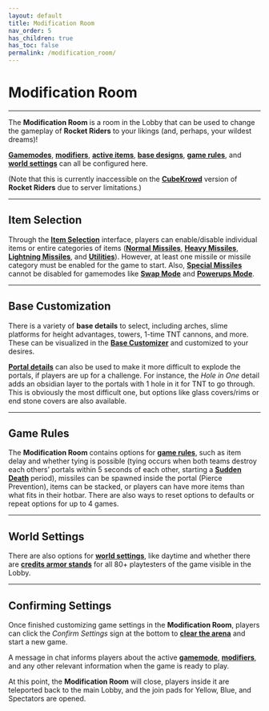 ```yaml
---
layout: default
title: Modification Room
nav_order: 5
has_children: true
has_toc: false
permalink: /modification_room/
---
```

# **Modification Room**
--- 

The **Modification Room** is a room in the Lobby that can be used to change the gameplay of **Rocket Riders** to your likings (and, perhaps, your wildest dreams)!

**[Gamemodes](https://zeroniaserver.github.io/RocketRidersWiki/gamemodes)**, **[modifiers](https://zeroniaserver.github.io/RocketRidersWiki/modification_room/modifiers)**, **[active items](https://zeroniaserver.github.io/RocketRidersWiki/modification_room/item_selection)**, **[base designs](https://zeroniaserver.github.io/RocketRidersWiki/modification_room/base_customizer)**, **[game rules](https://zeroniaserver.github.io/RocketRidersWiki/modification_room/game_rules)**, and **[world settings](https://zeroniaserver.github.io/RocketRidersWiki/modification_room/world_settings)** can all be configured here.

(Note that this is currently inaccessible on the **[CubeKrowd](https://cubekrowd.net/)** version of **Rocket Riders** due to server limitations.)

---
## Item Selection
Through the **[Item Selection](https://zeroniaserver.github.io/RocketRidersWiki/modification_room/item_selection)** interface, players can enable/disable individual items or entire categories of items (**[Normal Missiles](https://zeroniaserver.github.io/RocketRidersWiki/missiles/normal_missiles)**, **[Heavy Missiles](https://zeroniaserver.github.io/RocketRidersWiki/missiles/heavy_missiles)**, **[Lightning Missiles](https://zeroniaserver.github.io/RocketRidersWiki/missiles/lightning_missiles)**, and **[Utilities](https://zeroniaserver.github.io/RocketRidersWiki/utilites)**). However, at least one missile or missile category must be enabled for the game to start. Also, **[Special Missiles](https://zeroniaserver.github.io/RocketRidersWiki/missiles/special_missiles)** cannot be disabled for gamemodes like **[Swap Mode](https://zeroniaserver.github.io/RocketRidersWiki/gamemodes/swap)** and **[Powerups Mode](https://zeroniaserver.github.io/RocketRidersWiki/gamemodes/powerups)**.

---
## Base Customization
There is a variety of **base details** to select, including arches, slime platforms for height advantages, towers, 1-time TNT cannons, and more. These can be visualized in the **[Base Customizer](https://zeroniaserver.github.io/RocketRidersWiki/modification_room/base_customizer)** and customized to your desires.

**[Portal details](https://zeroniaserver.github.io/RocketRidersWiki/modification_room/base_customizer#portal-details)** can also be used to make it more difficult to explode the portals, if players are up for a challenge. For instance, the *Hole in One* detail adds an obsidian layer to the portals with 1 hole in it for TNT to go through. This is obviously the most difficult one, but options like glass covers/rims or end stone covers are also available.

---
## Game Rules
The **Modification Room** contains options for **[game rules](https://zeroniaserver.github.io/RocketRidersWiki/modification_room/game_rules)**, such as item delay and whether tying is possible (tying occurs when both teams destroy each others’ portals within 5 seconds of each other, starting a **[Sudden Death](https://zeroniaserver.github.io/RocketRidersWiki/misc/sudden_death)** period), missiles can be spawned inside the portal (Pierce Prevention), items can be stacked, or players can have more items than what fits in their hotbar. There are also ways to reset options to defaults or repeat options for up to 4 games.

---
## World Settings
There are also options for **[world settings](https://zeroniaserver.github.io/RocketRidersWiki/modification_room/world_settings)**, like daytime and whether there are **[credits armor stands](https://zeroniaserver.github.io/RocketRidersWiki/misc/credits_armor_stands)** for all 80+ playtesters of the game visible in the Lobby.

---
## Confirming Settings
Once finished customizing game settings in the **Modification Room**, players can click the _Confirm Settings_ sign at the bottom to **[clear the arena](https://zeroniaserver.github.io/RocketRidersWiki/behind_the_scenes/arena_clearing)** and start a new game.

A message in chat informs players about the active **[gamemode](https://zeroniaserver.github.io/RocketRidersWiki/gamemodes)**, **[modifiers](https://zeroniaserver.github.io/RocketRidersWiki/modification_room/modifiers)**, and any other relevant information when the game is ready to play.

At this point, the **Modification Room** will close, players inside it are teleported back to the main Lobby, and the join pads for Yellow, Blue, and Spectators are opened.